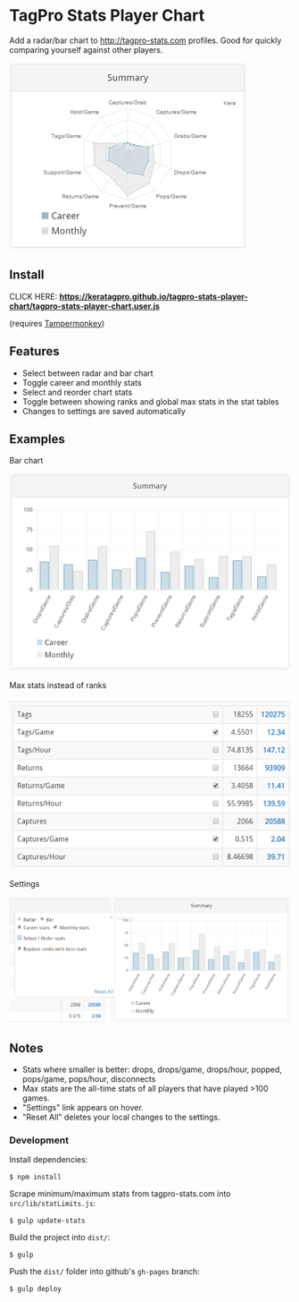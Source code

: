 # TagPro Stats Player Chart

Add a radar/bar chart to http://tagpro-stats.com profiles. Good for quickly comparing yourself against other players.

![Radar chart](/images/radar-chart.png)

## Install

CLICK HERE: **https://keratagpro.github.io/tagpro-stats-player-chart/tagpro-stats-player-chart.user.js**

(requires [Tampermonkey](https://chrome.google.com/webstore/detail/tampermonkey/dhdgffkkebhmkfjojejmpbldmpobfkfo?hl=en))

## Features

* Select between radar and bar chart
* Toggle career and monthly stats
* Select and reorder chart stats
* Toggle between showing ranks and global max stats in the stat tables
* Changes to settings are saved automatically

## Examples

Bar chart

![Bar chart](/images/bar-chart.png)

Max stats instead of ranks

![Max stats](/images/max-stats.png)

Settings

![Settings](/images/settings.png)

## Notes

* Stats where smaller is better: drops, drops/game, drops/hour, popped, pops/game, pops/hour, disconnects
* Max stats are the all-time stats of all players that have played >100 games.
* "Settings" link appears on hover.
* "Reset All" deletes your local changes to the settings.

### Development

Install dependencies:

    $ npm install

Scrape minimum/maximum stats from tagpro-stats.com into `src/lib/statLimits.js`:

    $ gulp update-stats

Build the project into `dist/`:

    $ gulp

Push the `dist/` folder into github's `gh-pages` branch:

    $ gulp deploy
